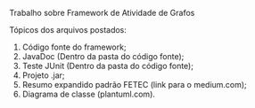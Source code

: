 Trabalho sobre Framework de Atividade de Grafos

Tópicos dos arquivos postados:

1. Código fonte do framework;
2. JavaDoc (Dentro da pasta do código fonte);
3. Teste JUnit (Dentro da pasta do código fonte);
4. Projeto .jar;
5. Resumo expandido padrão FETEC (link para o medium.com);
6. Diagrama de classe (plantuml.com).
